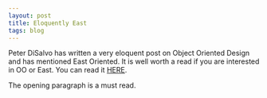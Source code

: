 ```yaml
---
layout: post
title: Eloquently East
tags: blog
---
```

Peter DiSalvo has written a very eloquent post on Object Oriented Design and has mentioned East Oriented.
It is well worth a read if you are interested in OO or East. You can read it [HERE](https://thesecretsquad.wordpress.com/2014/10/25/dazed-and-confuzzled/).<br>

The opening paragraph is a must read.

